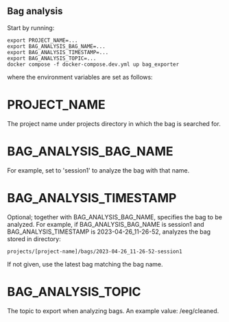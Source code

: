 ## Bag analysis

Start by running:

```
export PROJECT_NAME=...
export BAG_ANALYSIS_BAG_NAME=...
export BAG_ANALYSIS_TIMESTAMP=...
export BAG_ANALYSIS_TOPIC=...
docker compose -f docker-compose.dev.yml up bag_exporter
```

where the environment variables are set as follows:

# PROJECT_NAME

The project name under projects directory in which the bag is searched for.

# BAG_ANALYSIS_BAG_NAME

For example, set to 'session1' to analyze the bag with that name.

# BAG_ANALYSIS_TIMESTAMP

Optional; together with BAG_ANALYSIS_BAG_NAME, specifies the bag to be analyzed. For example, if
BAG_ANALYSIS_BAG_NAME is session1 and BAG_ANALYSIS_TIMESTAMP is 2023-04-26_11-26-52, analyzes the bag stored in directory:

`projects/[project-name]/bags/2023-04-26_11-26-52-session1`

If not given, use the latest bag matching the bag name.

# BAG_ANALYSIS_TOPIC

The topic to export when analyzing bags. An example value: /eeg/cleaned.
